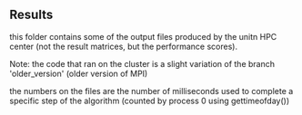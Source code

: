 ## Results

this folder contains some of the output files produced by the unitn HPC center (not the result matrices, but the performance scores).

Note: the code that ran on the cluster is a slight variation of the branch 'older_version' (older version of MPI)

the numbers on the files are the number of milliseconds used to complete a specific step of the algorithm (counted by process 0 using gettimeofday())
